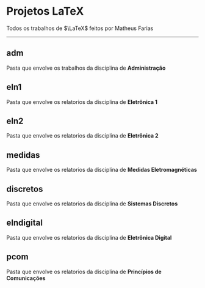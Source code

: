 # Projetos LaTeX
Todos os trabalhos de $\LaTeX$ feitos por Matheus Farias

---
## adm
Pasta que envolve os trabalhos da disciplina de **Administração**

## eln1
Pasta que envolve os relatorios da disciplina de **Eletrônica 1**

## eln2
Pasta que envolve os relatorios da disciplina de **Eletrônica 2**

## medidas
Pasta que envolve os relatorios da disciplina de **Medidas Eletromagnéticas**

## discretos
Pasta que envolve os relatorios da disciplina de **Sistemas Discretos**

## elndigital
Pasta que envolve os relatorios da disciplina de **Eletrônica Digital**

## pcom
Pasta que envolve os relatorios da disciplina de **Princípios de Comunicações**